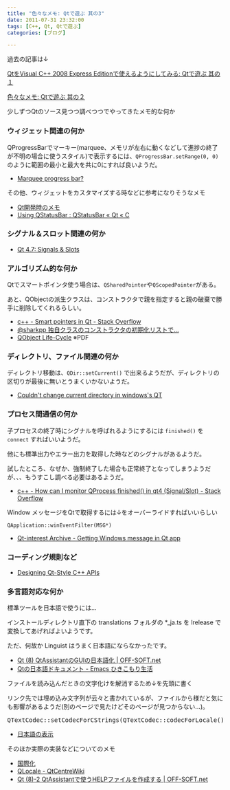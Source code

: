 ```yaml
---
title: "色々なメモ: Qtで遊ぶ 其の3"
date: 2011-07-31 23:32:00
tags: [C++, Qt, Qtで遊ぶ]
categories: [ブログ]

---
```


過去の記事は↓

[QtをVisual C++ 2008 Express Editionで使えるようにしてみる: Qtで遊ぶ 其の１][1]

 [1]: /blog/2009/10/04/play-with-qt-part-1.html

[色々なメモ: Qtで遊ぶ 其の２][2]

 [2]: /blog/2009/10/04/play-with-qt-part-2.html

少しずつQtのソース見つつ調べつつでやってきたメモ的な何か

### ウィジェット関連の何か

QProgressBarでマーキー(marquee、メモリが左右に動くなどして進捗の終了が不明の場合に使うスタイル)で表示するには、`QProgressBar.setRange(0, 0)` のように範囲の最小と最大を共に0にすれば良いようだ。

  * [Marquee progress bar?][3]

 [3]: http://www.qtcentre.org/threads/28046-Marquee-progress-bar

その他、ウィジェットをカスタマイズする時などに参考になりそうなメモ

  * [Qt開発時のメモ][4]
  * [Using QStatusBar : QStatusBar « Qt « C][5]

 [4]: http://uilabo.web.fc2.com/Qt/QtDevMemo.html
 [5]: http://www.java2s.com/Code/Cpp/Qt/UsingQStatusBar.htm



  


### シグナル＆スロット関連の何か

  * [Qt 4.7: Signals & Slots][6]

 [6]: http://doc.qt.nokia.com/latest/signalsandslots.html



  


### アルゴリズム的な何か

Qtでスマートポインタ使う場合は、`QSharedPointer`や`QScopedPointer`がある。

あと、QObjectの派生クラスは、コンストラクタで親を指定すると親の破棄で勝手に削除してくれるらしい。

  * [c++ - Smart pointers in Qt - Stack Overflow][7]
  * [@sharkpp 独自クラスのコンストラクタの初期化リストで...][8]
  * [QObject Life-Cycle][9] ※PDF

 [7]: http://stackoverflow.com/questions/1481616/smart-pointers-in-qt
 [8]: https://twitter.com/#!/rofi/status/94670745967403008
 [9]: http://taschenorakel.de/files/qobject-lifecycle.pdf



  


### ディレクトリ、ファイル関連の何か

ディレクトリ移動は、`QDir::setCurrent()` で出来るようだが、ディレクトリの区切りが最後に無いとうまくいかないようだ。

  * [Couldn't change current directory in windows's QT][10]

 [10]: http://www.qtcentre.org/threads/12038-Couldn-t-change-current-directory-in-windows-s-QT



  


### プロセス間通信の何か

子プロセスの終了時にシグナルを呼ばれるようにするには `finished()` を `connect` すればいいようだ。

他にも標準出力やエラー出力を取得した時などのシグナルがあるようだ。

試したところ、なぜか、強制終了した場合も正常終了となってしまうようだが、、、もうすこし調べる必要はあるようだ。

  * [c++ - How can I monitor QProcess finished() in qt4 (Signal/Slot) - Stack Overflow][11]

 [11]: http://stackoverflow.com/questions/4200760/how-can-i-monitor-qprocess-finished-in-qt4-signal-slot

Window メッセージをQtで取得するには↓をオーバーライドすればいいらしい

`QApplication::winEventFilter(MSG*)`

  * [Qt-interest Archive - Getting Windows message in Qt app][12]

 [12]: http://lists.trolltech.com/qt-interest/2002-04/thread00039-0.html



  


### コーディング規則など

  * [Designing Qt-Style C++ APIs][13]

 [13]: http://doc.trolltech.com/qq/qq13-apis.html



  


### 多言語対応な何か

標準ツールを日本語で使うには...

インストールディレクトリ直下の translations フォルダの *_ja.ts を lrelease で変換してあげればよいようです。

ただ、何故か Linguist はうまく日本語にならなかったです。

  * [Qt (8) QtAssistantのGUIの日本語化 | OFF-SOFT.net][14]
  * [Qtの日本語ドキュメント - Emacs ひきこもり生活][15]

 [14]: http://www.off-soft.net/ja/develop/qt/qt1-8.html
 [15]: http://d.hatena.ne.jp/meech/20110213/1297597395

ファイルを読み込んだときの文字化けを解消するため↓を先頭に書く

リンク先では埋め込み文字列が云々と書かれているが、ファイルから様だと気にも影響があるようだ(別のページで見たけどそのページが見つからない...)。

<pre>QTextCodec::setCodecForCStrings(QTextCodec::codecForLocale());
</pre>

  * [日本語の表示][16]

 [16]: http://qtprogramming.s2.zmx.jp/Qt4Examples/Japanese.html

そのほか実際の実装などについてのメモ

  * [国際化][17]
  * [QLocale - QtCentreWiki][18]
  * [Qt (8)-2 QtAssistantで使うHELPファイルを作成する | OFF-SOFT.net][19]

 [17]: http://qtprogramming.s2.zmx.jp/Qt4Note/qt4_note/internationalization.html
 [18]: http://www.qtcentre.org/wiki/index.php?title=QLocale
 [19]: http://www.off-soft.net/ja/develop/qt/qt1-8-2.html
